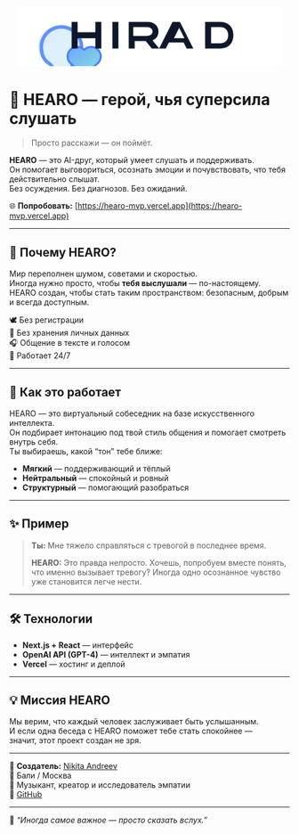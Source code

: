 <p align="center">
  <img src="./public/logo-hearo-wordmark.svg" width="480" alt="HEARO" />
</p>

# 💬 HEARO — герой, чья суперсила слушать

> Просто расскажи — он поймёт.

**HEARO** — это AI-друг, который умеет слушать и поддерживать.  
Он помогает выговориться, осознать эмоции и почувствовать, что тебя действительно слышат.  
Без осуждения. Без диагнозов. Без ожиданий.

🌐 **Попробовать:** [https://hearo-mvp.vercel.app](https://hearo-mvp.vercel.app)

---

## 💙 Почему HEARO?

Мир переполнен шумом, советами и скоростью.  
Иногда нужно просто, чтобы **тебя выслушали** — по-настоящему.  
HEARO создан, чтобы стать таким пространством: безопасным, добрым и всегда доступным.

🕊️ Без регистрации  
🔐 Без хранения личных данных  
🎧 Общение в тексте и голосом  
🌙 Работает 24/7  

---

## 🧠 Как это работает

HEARO — это виртуальный собеседник на базе искусственного интеллекта.  
Он подбирает интонацию под твой стиль общения и помогает смотреть внутрь себя.  
Ты выбираешь, какой “тон” тебе ближе:
- **Мягкий** — поддерживающий и тёплый  
- **Нейтральный** — спокойный и ровный  
- **Структурный** — помогающий разобраться  

---

## ✨ Пример

> **Ты:** Мне тяжело справляться с тревогой в последнее время.  
>  
> **HEARO:** Это правда непросто. Хочешь, попробуем вместе понять, что именно вызывает тревогу? Иногда одно осознанное чувство уже становится легче нести.

---

## 🛠️ Технологии

- **Next.js + React** — интерфейс  
- **OpenAI API (GPT-4)** — интеллект и эмпатия  
- **Vercel** — хостинг и деплой  

---

## 💡 Миссия HEARO

Мы верим, что каждый человек заслуживает быть услышанным.  
И если одна беседа с HEARO поможет тебе стать спокойнее —  
значит, этот проект создан не зря.

---

👤 **Создатель:** [Nikita Andreev](https://vk.com/nkandreev)  
📍 Бали / Москва  
🎵 Музыкант, креатор и исследователь эмпатии  
🧩 [GitHub](https://github.com/andresnick)

---

🦋 _“Иногда самое важное — просто сказать вслух.”_
